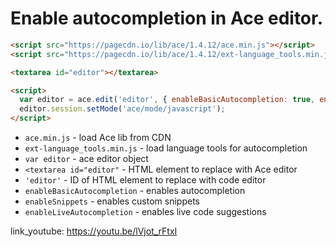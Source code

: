 # Enable autocompletion in Ace editor.

```html
<script src="https://pagecdn.io/lib/ace/1.4.12/ace.min.js"></script>
<script src="https://pagecdn.io/lib/ace/1.4.12/ext-language_tools.min.js"></script>

<textarea id="editor"></textarea>

<script>
  var editor = ace.edit('editor', { enableBasicAutocompletion: true, enableSnippets: true, enableLiveAutocompletion: true });
  editor.session.setMode('ace/mode/javascript');
</script>
```

- `ace.min.js` - load Ace lib from CDN
- `ext-language_tools.min.js` - load language tools for autocompletion
- `var editor` - ace editor object
- `<textarea id="editor"` - HTML element to replace with Ace editor
- `'editor'` - ID of HTML element to replace with code editor
- `enableBasicAutocompletion` - enables autocompletion
- `enableSnippets` - enables custom snippets
- `enableLiveAutocompletion` - enables live code suggestions


link_youtube: https://youtu.be/lVjot_rFtxI
